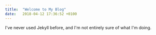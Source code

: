 ```yaml
---
title:  "Welcome to My Blog"
date:   2018-04-12 17:36:52 +0100
---
```

I've never used Jekyll before, and I'm not entirely sure of what I'm doing.
